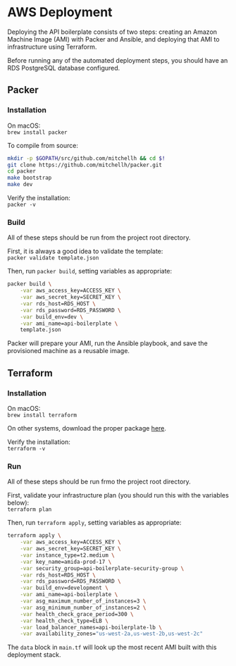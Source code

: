 # AWS Deployment
Deploying the API boilerplate consists of two steps: creating an Amazon Machine Image (AMI) with Packer and Ansible, and deploying that AMI to infrastructure using Terraform.

Before running any of the automated deployment steps, you should have an RDS PostgreSQL database configured.

## Packer
### Installation
On macOS:  
`brew install packer`

To compile from source:
```sh
mkdir -p $GOPATH/src/github.com/mitchellh && cd $!
git clone https://github.com/mitchellh/packer.git
cd packer
make bootstrap
make dev
```

Verify the installation:  
`packer -v`
### Build
All of these steps should be run from the project root directory.

First, it is always a good idea to validate the template:  
`packer validate template.json`

Then, run `packer build`, setting variables as appropriate:
```sh
packer build \
    -var aws_access_key=ACCESS_KEY \
    -var aws_secret_key=SECRET_KEY \
    -var rds_host=RDS_HOST \
    -var rds_password=RDS_PASSWORD \
    -var build_env=dev \
    -var ami_name=api-boilerplate \
    template.json
```

Packer will prepare your AMI, run the Ansible playbook, and save the provisioned machine as a reusable image.

## Terraform
### Installation
On macOS:  
`brew install terraform`

On other systems, download the proper package [here](https://www.terraform.io/downloads.html).

Verify the installation:  
`terraform -v`

### Run
All of these steps should be run frmo the project root directory.

First, validate your infrastructure plan (you should run this with the variables below):  
`terraform plan`

Then, run `terraform apply`, setting variables as appropriate:
```sh
terraform apply \
    -var aws_access_key=ACCESS_KEY \
    -var aws_secret_key=SECRET_KEY \
    -var instance_type=t2.medium \
    -var key_name=amida-prod-17 \
    -var security_group=api-boilerplate-security-group \
    -var rds_host=RDS_HOST \
    -var rds_password=RDS_PASSWORD \
    -var build_env=development \
    -var ami_name=api-boilerplate \
    -var asg_maximum_number_of_instances=3 \
    -var asg_minimum_number_of_instances=2 \
    -var health_check_grace_period=300 \
    -var health_check_type=ELB \
    -var load_balancer_names=api-boilerplate-lb \
    -var availability_zones="us-west-2a,us-west-2b,us-west-2c"
```

The `data` block in `main.tf` will look up the most recent AMI built with this deployment stack.